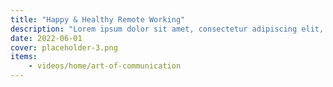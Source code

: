 ```yaml
---
title: "Happy & Healthy Remote Working"
description: "Lorem ipsum dolor sit amet, consectetur adipiscing elit, sed do eiusmod tempor incididunt ut labore et dolore magna aliqua."
date: 2022-06-01
cover: placeholder-3.png
items:
    - videos/home/art-of-communication
---
```

